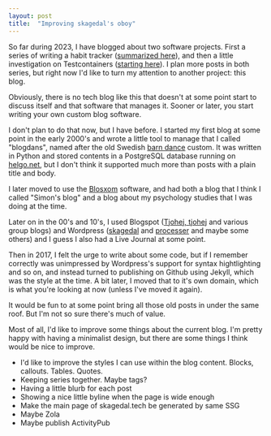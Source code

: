 ```yaml
---
layout: post
title:  "Improving skagedal's oboy"
---
```

So far during 2023, I have blogged about two software projects. First a series of writing a habit tracker ([summarized here](/2023/01/29/habit-tracker-so-far.html)), and then a little investigation on Testcontainers ([starting here](/2023/01/30/test-containers-and-colima.html)). I plan more posts in both series, but right now I'd like to turn my attention to another project: this blog. 

Obviously, there is no tech blog like this that doesn't at some point start to discuss itself and that software that manages it. Sooner or later, you start writing your own custom blog software.

I don't plan to do that now, but I have before. I started my first blog at some point in the early 2000's and wrote a little tool to manage that I called "blogdans", named after the old Swedish [barn dance](https://sv.wikipedia.org/wiki/Logdans) custom. It was written in Python and stored contents in a PostgreSQL database running on [helgo.net](http://helgo.net/simon/), but I don't think it supported much more than posts with a plain title and body.

I later moved to use the [Blosxom](https://en.wikipedia.org/wiki/Blosxom) software, and had both a blog that I think I called "Simon's blog" and a blog about my psychology studies that I was doing at the time. 

Later on in the 00's and 10's, I used Blogspot ([Tjohej, tjohej](http://tjohejtjohej.blogspot.com/) and various group blogs) and Wordpress ([skagedal](https://skagedal.wordpress.com/) and [processer](https://processer.wordpress.com/) and maybe some others) and I guess I also had a Live Journal at some point. 

Then in 2017, I felt the urge to write about some code, but if I remember correctly was unimpressed by Wordpress's support for syntax hightlighting and so on, and instead turned to publishing on Github using Jekyll, which was the style at the time.  A bit later, I moved that to it's own domain, which is what you're looking at now (unless I've moved it again). 

It would be fun to at some point bring all those old posts in under the same roof. But I'm not so sure there's much of value. 

Most of all, I'd like to improve some things about the current blog. I'm pretty happy with having a minimalist design, but there are some things I think would be nice to improve.

* I'd like to improve the styles I can use within the blog content. Blocks, callouts. Tables. Quotes.  
* Keeping series together. Maybe tags?
* Having a little blurb for each post
* Showing a nice little byline when the page is wide enough
* Make the main page of skagedal.tech be generated by same SSG
* Maybe Zola
* Maybe publish ActivityPub